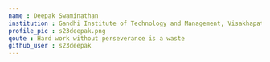 ```yaml
---
name : Deepak Swaminathan
institution : Gandhi Institute of Technology and Management, Visakhapatnam
profile_pic : s23deepak.png
qoute : Hard work without perseverance is a waste
github_user : s23deepak
---
```

